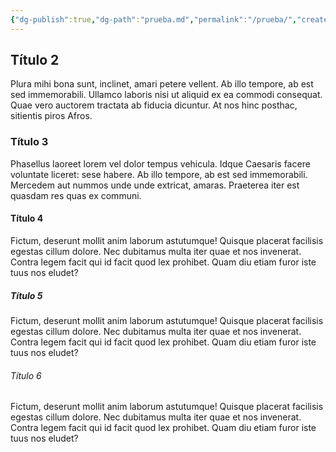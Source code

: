 ```yaml
---
{"dg-publish":true,"dg-path":"prueba.md","permalink":"/prueba/","created":"2024-03-24T12:25","updated":"2024-04-04T21:59"}
---
```


## Título 2
Plura mihi bona sunt, inclinet, amari petere vellent. Ab illo tempore, ab est sed immemorabili. Ullamco laboris nisi ut aliquid ex ea commodi consequat. Quae vero auctorem tractata ab fiducia dicuntur. At nos hinc posthac, sitientis piros Afros.

### Título 3
Phasellus laoreet lorem vel dolor tempus vehicula. Idque Caesaris facere voluntate liceret: sese habere. Ab illo tempore, ab est sed immemorabili. Mercedem aut nummos unde unde extricat, amaras. Praeterea iter est quasdam res quas ex communi.
#### Título 4
Fictum, deserunt mollit anim laborum astutumque! Quisque placerat facilisis egestas cillum dolore. Nec dubitamus multa iter quae et nos invenerat. Contra legem facit qui id facit quod lex prohibet. Quam diu etiam furor iste tuus nos eludet?
##### Título 5
Fictum, deserunt mollit anim laborum astutumque! Quisque placerat facilisis egestas cillum dolore. Nec dubitamus multa iter quae et nos invenerat. Contra legem facit qui id facit quod lex prohibet. Quam diu etiam furor iste tuus nos eludet?
###### Título 6
Fictum, deserunt mollit anim laborum astutumque! Quisque placerat facilisis egestas cillum dolore. Nec dubitamus multa iter quae et nos invenerat. Contra legem facit qui id facit quod lex prohibet. Quam diu etiam furor iste tuus nos eludet?